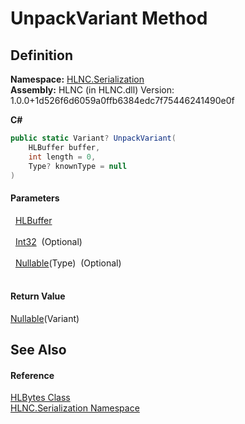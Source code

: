 # UnpackVariant Method




## Definition
**Namespace:** <a href="N_HLNC_Serialization">HLNC.Serialization</a>  
**Assembly:** HLNC (in HLNC.dll) Version: 1.0.0+1d526f6d6059a0ffb6384edc7f75446241490e0f

**C#**
``` C#
public static Variant? UnpackVariant(
	HLBuffer buffer,
	int length = 0,
	Type? knownType = null
)
```



#### Parameters
<dl><dt>  <a href="T_HLNC_Serialization_HLBuffer">HLBuffer</a></dt><dd> </dd><dt>  <a href="https://learn.microsoft.com/dotnet/api/system.int32" target="_blank" rel="noopener noreferrer">Int32</a>  (Optional)</dt><dd> </dd><dt>  <a href="https://learn.microsoft.com/dotnet/api/system.nullable-1" target="_blank" rel="noopener noreferrer">Nullable</a>(Type)  (Optional)</dt><dd> </dd></dl>

#### Return Value
<a href="https://learn.microsoft.com/dotnet/api/system.nullable-1" target="_blank" rel="noopener noreferrer">Nullable</a>(Variant)

## See Also


#### Reference
<a href="T_HLNC_Serialization_HLBytes">HLBytes Class</a>  
<a href="N_HLNC_Serialization">HLNC.Serialization Namespace</a>  
